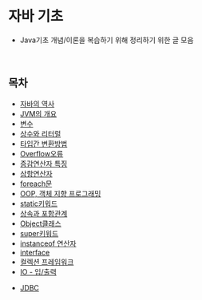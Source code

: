 # 자바 기초
* Java기초 개념/이론을 복습하기 위해 정리하기 위한 글 모음
<br>

## 목차
* [자바의 역사](https://github.com/keonmon/TIL/blob/main/Java/Basic/history.md)
* [JVM의 개요](https://github.com/keonmon/TIL/blob/main/Java/Basic/JVM.md)    
* [변수](https://github.com/keonmon/TIL/blob/main/Java/Basic/variable.md)   
* [상수와 리터럴](https://github.com/keonmon/TIL/blob/main/Java/Basic/constant_literal.md)   
* [타입간 변환방법](https://github.com/keonmon/TIL/blob/main/Java/Basic/TypeConversion.md)
* [Overflow오류](https://github.com/keonmon/TIL/blob/main/Java/Basic/overflow.md)
* [증감연산자 특징](https://github.com/keonmon/TIL/blob/main/Java/Basic/In_DecrementOperator.md)
* [삼항연산자](https://github.com/keonmon/TIL/blob/main/Java/Basic/conditionalOperator.md)
* [foreach문](https://github.com/keonmon/TIL/blob/main/Java/Basic/foreach.md)
* [OOP, 객체 지향 프로그래밍](https://github.com/keonmon/TIL/blob/main/Java/Basic/OOP.md)
* [static키워드](https://github.com/keonmon/TIL/blob/main/Java/Basic/static.md)
* [상속과 포함관계](https://github.com/keonmon/TIL/blob/main/Java/Basic/InheritanceAndComposite.md)
* [Object클래스](https://github.com/keonmon/TIL/blob/main/Java/Basic/Object.md)
* [super키워드](https://github.com/keonmon/TIL/blob/main/Java/Basic/super.md)
* [instanceof 연산자](https://github.com/keonmon/TIL/blob/main/Java/Basic/instanceof.md)
* [interface](https://github.com/keonmon/TIL/blob/main/Java/Basic/interface.md)
* [컬렉션 프레임워크](https://github.com/keonmon/TIL/blob/main/Java/Basic/CollectionFramework.md)
* [IO - 입/출력](https://github.com/keonmon/TIL/blob/main/Java/Basic/IO.md)
- [JDBC](https://github.com/keonmon/TIL/blob/main/Java/Basic/JDBC.md)
